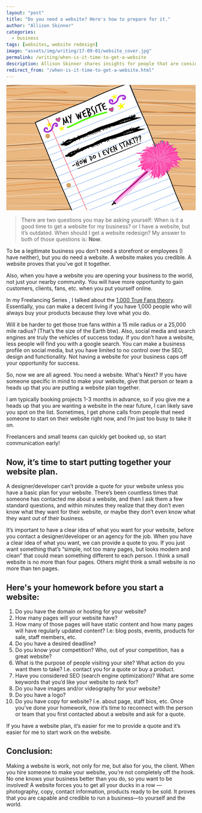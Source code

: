 ```yaml
---
layout: "post"
title: "Do you need a website? Here's how to prepare for it."
author: "Allison Skinner"
categories:
  - business
tags: [websites, website redesign]
image: "assets/img/writing/17-09-01/website_cover.jpg"
permalink: /writing/when-is-it-time-to-get-a-website
description: Allison Skinner shares insights for people that are considering getting a website but don't know where to start.
redirect_from: "/when-is-it-time-to-get-a-website.html"
---
```

![graphic for 'When is it time to get a website?'][1]
> There are two questions you may be asking yourself: When is it a good time to get a website for my business? or I have a website, but it’s outdated. When should I get a website redesign?
My answer to both of those questions is: **Now**.

To be a legitimate business you don’t need a storefront or employees (I have neither), but you do need a website. A website makes you credible. A website proves that you’ve got it together.

Also, when you have a website you are opening your business to the world, not just your nearby community. You will have more opportunity to gain customers, clients, fans, etc. when you put yourself online.

In my Freelancing Series , I talked about the [1,000 True Fans theory](https://kk.org/thetechnium/1000-true-fans/). Essentially, you can make a decent living if you have 1,000 people who will always buy your products because they love what you do.

Will it be harder to get those true fans within a 15 mile radius or a 25,000 mile radius? (That’s the size of the Earth btw).
Also, social media and search engines are truly the vehicles of success today. If you don’t have a website, less people will find you with a google search. You can make a business profile on social media, but you have limited to no control over the SEO, design and functionality. Not having a website for your business caps off your opportunity for success.

So, now we are all agreed. You need a website. What's Next?
If you have someone specific in mind to make your website, give that person or team a heads up that you are putting a website plan together.

I am typically booking projects 1-3 months in advance, so if you give me a heads up that you are wanting a website in the near future, I can likely save you spot on the list. Sometimes, I get phone calls from people that need someone to start on their website right now, and I’m just too busy to take it on.

Freelancers and small teams can quickly get booked up, so start communication early!
## Now, it’s time to start putting together your website plan.
A designer/developer can’t provide a quote for your website unless you have a basic plan for your website. There’s been countless times that someone has contacted me about a website, and then I ask them a few standard questions, and within minutes they realize that they don’t even know what they want for their website, or maybe they don’t even know what they want out of their business.

It’s important to have a clear idea of what you want for your website, before you contact a designer/developer or an agency for the job. When you have a clear idea of what you want, we can provide a quote to you. If you just want something that’s “simple, not too many pages, but looks modern and clean” that could mean something different to each person. I think a small website is no more than four pages. Others might think a small website is no more than ten pages.

## Here's your homework before you start a website:
1. Do you have the domain or hosting for your website?
2. How many pages will your website have?
3. How many of those pages will have static content and how many pages will have regularly updated content? I.e: blog posts, events, products for sale, staff members, etc.
4. Do you have a desired deadline?
5. Do you know your competition? Who, out of your competition, has a great website?
6. What is the purpose of people visiting your site? What action do you want them to take? I.e. contact you for a quote or buy a product.
7. Have you considered SEO (search engine optimization)? What are some keywords that you’d like your website to rank for?
8. Do you have images and/or videography for your website?
9. Do you have a logo?
10. Do you have copy for website? I.e. about page, staff bios, etc.
Once you’ve done your homework, now it’s time to reconnect with the person or team that you first contacted about a website and ask for a quote.

If you have a website plan, it’s easier for me to provide a quote and it’s easier for me to start work on the website.

## Conclusion:
Making a website is work, not only for me, but also for you, the client. When you hire someone to make your website, you’re not completely off the hook. No one knows your business better than you do, so you want to be involved! A website forces you to get all your ducks in a row — photography, copy, contact information, products ready to be sold.
It proves that you are capable and credible to run a business—to yourself and the world.

[1]: ../assets/img/writing/17-09-01/website_cover.jpg
